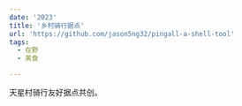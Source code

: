 ```yaml
---
date: '2023'
title: '乡村骑行据点'
url: 'https://github.com/jason5ng32/pingall-a-shell-tool'
tags:
  - 在野
  - 美食

---
```


天星村骑行友好据点共创。
